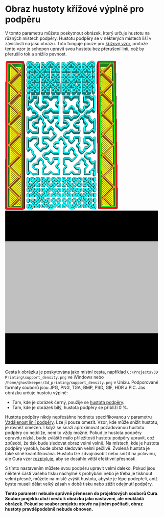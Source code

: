 Obraz hustoty křížové výplně pro podpěru
====
V tomto parametru můžete poskytnout obrázek, který určuje hustotu na různých místech podpěry. Hustotu podpěry se v některých místech liší v závislosti na jasu obrazu. Toto funguje pouze pro [křížový vzor](../support/support_pattern.md), protože tento vzor je schopen upravit svou hustotu bez přerušení linií, což by přerušilo tok a snížilo pevnost.

![Hustota podpěry je po stranách důležitější](../../../articles/images/cross_support_density_image.png)
![Soubor obrázku použitý k vytvoření tohoto vzoru](../../../articles/images/cross_support_density_image_mask.png)

Cesta k obrázku je poskytována jako místní cesta, například `C:\Projects\3D Printing\support_density.png` ve Windows nebo `/home/ghostkeeper/3d_printing/support_density.png` v Unixu. Podporované formáty souborů jsou JPG, PNG, TGA, BMP, PSD, GIF, HDR a PIC. Jas obrázku určuje hustotu výplně:
* Tam, kde je obrázek černý, použije se [hustota podpěry](../support/support_infill_rate.md).
* Tam, kde je obrázek bílý, hustota podpěry se přiblíží 0 %.

Hustota podpěry nikdy nepřesáhne hodnotu specifikovanou v parametru [Vzdálenost linií podpěry](../support/support_line_distance.md). Lze ji pouze omezit. Vzor, kde může snížit hustotu, je rovněž omezen. I když se snaží aproximovat požadovanou hustotu podpěry co nejblíže, není to vždy možné. Pokud je hustota podpěry opravdu nízká, bude zvláště málo příležitostí hustotu podpěry upravit, což způsobí, že tisk bude sledovat obraz velmi volně. Na místech, kde je hustota podpěry vysoká, bude obraz sledován velmi pečlivě. Zvolená hustota je také silně kvantifikována. Hustotu lze zdvojnásobit nebo snížit na polovinu, ale Cura vzor [rozptyluje](https://en.wikipedia.org/wiki/Dither), aby se dosáhlo větší efektivní přesnosti.

S tímto nastavením můžete svou podpěru upravit velmi daleko. Pokud jsou některé části vašeho tisku náchylné k prohýbání nebo je třeba je tisknout velmi přesně, můžete na místě zvýšit hustotu, abyste je lépe podepřeli, aniž byste museli dělat velký zásah v době tisku nebo ztížit odejmutí podpěry. 

**Tento parametr nebude správně přenesen do projektových souborů Cura. Soubor projektu uloží cestu k obrázku jako nastavení, ale neukládá obrázek. Pokud se soubor projektu otevře na jiném počítači, obraz hustoty pravděpodobně nebude obnoven.**

